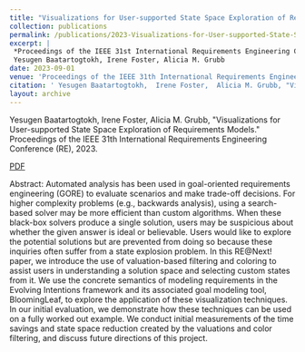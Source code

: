 ```yaml
---
title: "Visualizations for User-supported State Space Exploration of Requirements Models"
collection: publications
permalink: /publications/2023-Visualizations-for-User-supported-State-Space-Exploration-of-Requirements-Models
excerpt: |
 *Proceedings of the IEEE 31st International Requirements Engineering Conference (RE) 2023*  
 Yesugen Baatartogtokh, Irene Foster, Alicia M. Grubb
date: 2023-09-01
venue: 'Proceedings of the IEEE 31th International Requirements Engineering Conference (RE)'
citation: ' Yesugen Baatartogtokh,  Irene Foster,  Alicia M. Grubb, "Visualizations for User-supported State Space Exploration of Requirements Models." Proceedings of the IEEE 31th International Requirements Engineering Conference (RE), 2023.'
layout: archive
---
```

 Yesugen Baatartogtokh,  Irene Foster,  Alicia M. Grubb, "Visualizations for User-supported State Space Exploration of Requirements Models." Proceedings of the IEEE 31th International Requirements Engineering Conference (RE), 2023.

[PDF](https://yesugenb.github.io/Visualizations_for_User-supported_State_Space_Exploration_of_Goal_Models.pdf)

Abstract: Automated analysis has been used in goal-oriented requirements engineering (GORE) to evaluate scenarios and make trade-off decisions. For higher complexity problems (e.g., backwards analysis), using a search-based solver may be more efficient than custom algorithms. When these black-box solvers produce a single solution, users may be suspicious about whether the given answer is ideal or believable. Users would like to explore the potential solutions but are prevented from doing so because these inquiries often suffer from a state explosion problem. In this RE@Next! paper, we introduce the use of valuation-based filtering and coloring to assist users in understanding a solution space and selecting custom states from it. We use the concrete semantics of modeling requirements in the Evolving Intentions framework and its associated goal modeling tool, BloomingLeaf, to explore the application of these visualization techniques. In our initial evaluation, we demonstrate how these techniques can be used on a fully worked out example. We conduct initial measurements of the time savings and state space reduction created by the valuations and color filtering, and discuss future directions of this project.
